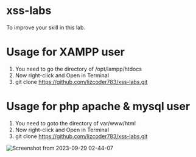 # xss-labs
To improve your skill in this lab.


# Usage for XAMPP user
1. You need to go the directory of /opt/lampp/htdocs
2. Now right-click and Open in Terminal
3. git clone https://github.com/lizcoder783/xss-labs.git

# Usage for php apache & mysql user
1. You need to goto the directory of var/www/html
2. Now right-click and Open in Terminal
3. git clone https://github.com/lizcoder783/xss-labs.git

![Screenshot from 2023-09-29 02-44-07](https://github.com/lizcoder783/xss-labs/assets/54163787/cff7c462-9def-43cd-bc4b-17d3df6eaad4)
